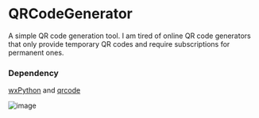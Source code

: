 # QRCodeGenerator
A simple QR code generation tool. I am tired of online QR code generators that only provide temporary QR codes and require subscriptions for permanent ones.

### Dependency
[wxPython](https://wxpython.org/) and [qrcode](https://pypi.org/project/qrcode/)

![image](https://github.com/user-attachments/assets/03a2cbb5-e5f8-48f9-a43b-bd0fe393dc0e)

